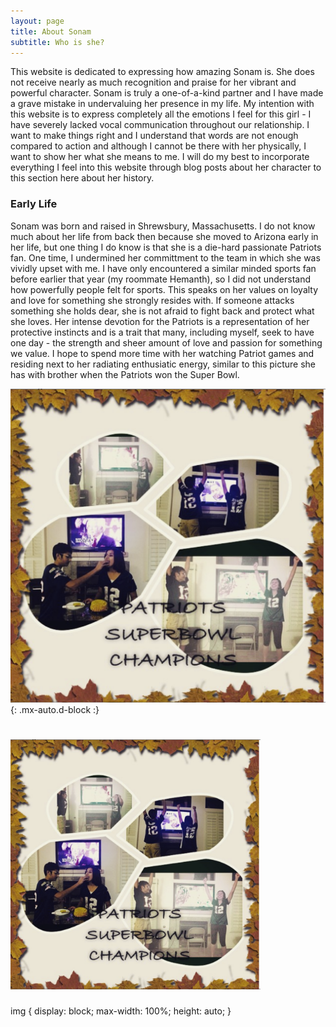 ```yaml
---
layout: page
title: About Sonam
subtitle: Who is she?
---
```


This website is dedicated to expressing how amazing Sonam is. She does not receive nearly as much recognition and praise for her vibrant and powerful character. Sonam is truly a one-of-a-kind partner and I have made a grave mistake in undervaluing her presence in my life. My intention with this website is to express completely all the emotions I feel for this girl - I have severely lacked vocal communication throughout our relationship. I want to make things right and I understand that words are not enough compared to action and although I cannot be there with her physically, I want to show her what she means to me. I will do my best to incorporate everything I feel into this website through blog posts about her character to this section here about her history.  

### Early Life
Sonam was born and raised in Shrewsbury, Massachusetts. I do not know much about her life from back then because she moved to Arizona early in her life, but one thing I do know is that she is a die-hard passionate Patriots fan. One time, I undermined her committment to the team in which she was vividly upset with me. I have only encountered a similar minded sports fan before earlier that year (my roommate Hemanth), so I did not understand how powerfully people felt for sports. This speaks on her values on loyalty and love for something she strongly resides with. If someone attacks something she holds dear, she is not afraid to fight back and protect what she loves. Her intense devotion for the Patriots is a representation of her protective instincts and is a trait that many, including myself, seek to have one day - the strength and sheer amount of love and passion for something we value. I hope to spend more time with her watching Patriot games and residing next to her radiating enthusiatic energy, similar to this picture she has with brother when the Patriots won the Super Bowl.

![Crepe](/assets/img/patriotSS.PNG){: .mx-auto.d-block :}
# <img src="/assets/img/patriotSS.PNG" style = "float: center" width="400" height="400"> 

img {
  display: block;
  max-width: 100%;
  height: auto;
}
